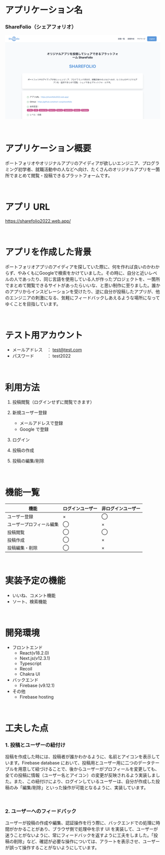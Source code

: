 # アプリケーション名

### ShareFolio（シェアフォリオ）

![アプリ画像](https://github.com/mori-corp/sharefolio/blob/images/ShareFolio.png)

<br>

# アプリケーション概要

ポートフォリオやオリジナルアプリのアイディアが欲しいエンジニア、プログラミング初学者、就職活動中の人などへ向け、たくさんのオリジナルアプリを一箇所でまとめて閲覧・投稿できるプラットフォームです。

<br>

# アプリ URL

https://sharefolio2022.web.app/

<br>

# アプリを作成した背景

ポートフォリオアプリのアイディアを探していた際に、何を作れば良いのかわからず、やみくもにGoogleで検索をかけていました。その時に、自分と近いレベルの人であったり、同じ言語を使用している人が作ったプロジェクトを、一箇所でまとめて閲覧できるサイトがあったらいいな、と思い制作に至りました。誰かのアプリからインスピレーションを受けたり、逆に自分が投稿したアプリが、他のエンジニアの刺激になる、気軽にフィードバックしあえるような場所になってゆくことを目指しています。


<br>

# テスト用アカウント

- メールアドレス　： test@test.com
- パスワード　　　： test2022

<br>

# 利用方法

1. 投稿閲覧（ログインせずに閲覧できます）
2. 新規ユーザー登録

   - メールアドレスで登録
   - Google で登録

3. ログイン
4. 投稿の作成
5. 投稿の編集/削除

<br>

# 機能一覧

| 機能                     | ログインユーザー | 非ログインユーザー |
| ------------------------ | ---------------- | ------------------ |
| ユーザー登録             | ×                | ◯                  |
| ユーザープロフィール編集 | ◯                | ×                  |
| 投稿閲覧                 | ◯                | ◯                  |
| 投稿作成                 | ◯                | ×                  |
| 投稿編集・削除           | ◯                | ×                  |

<br>

# 実装予定の機能

- いいね、コメント機能
- ソート、検索機能

<br>

# 開発環境

- フロントエンド
  - React(v18.2.0)
  - Next.js(v12.3.1)
  - Typescript
  - Recoil
  - Chakra UI
- バックエンド
  - Firebase (v9.12.1)
- その他
  - Firebase hosting

<br>

# 工夫した点

### 1. 投稿とユーザーの紐付け

投稿を作成した時には、投稿者が誰かわかるように、名前とアイコンを表示しています。Firebase database において、投稿用とユーザー用に二つのデータテーブルを用意して紐づけることで、後からユーザーがプロフィールを変更しても、全ての投稿に情報（ユーザー名とアイコン）の変更が反映されるよう実装しました。また、この紐付けにより、ログインしているユーザーは、自分が作成した投稿のみ「編集/削除」といった操作が可能となるように、実装しています。

<br>

### 2. ユーザーへのフィードバック

ユーザーが投稿の作成や編集、認証操作を行う際に、バックエンドでの処理に時間がかかることがあり、ブラウザ側で処理中を示す UI を実装して、ユーザーが迷うことがないように、常にフィードバックを返すように工夫をしました。「投稿の削除」など、確認が必要な操作については、アラートを表示させ、ユーザーが誤って操作することがないようにしています。

<br>
